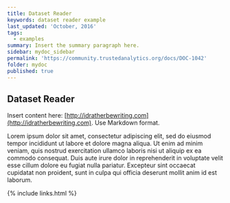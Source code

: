 ```yaml
---
title: Dataset Reader
keywords: dataset reader example
last_updated: 'October, 2016'
tags:
  - examples
summary: Insert the summary paragraph here.
sidebar: mydoc_sidebar
permalink: 'https://community.trustedanalytics.org/docs/DOC-1042'
folder: mydoc
published: true
---
```


## Dataset Reader

Insert content here: [http://idratherbewriting.com](http://idratherbewriting.com). Use Markdown format.

Lorem ipsum dolor sit amet, consectetur adipiscing elit, sed do eiusmod tempor incididunt ut labore et dolore magna aliqua. Ut enim ad minim veniam, quis nostrud exercitation ullamco laboris nisi ut aliquip ex ea commodo consequat. Duis aute irure dolor in reprehenderit in voluptate velit esse cillum dolore eu fugiat nulla pariatur. Excepteur sint occaecat cupidatat non proident, sunt in culpa qui officia deserunt mollit anim id est laborum.

{% include links.html %}

